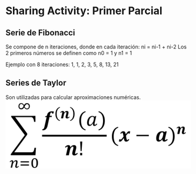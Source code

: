 # Sharing Activity: Primer Parcial

## Serie de Fibonacci
Se compone de n iteraciones, donde en cada iteración:
ni = ni-1 + ni-2
Los 2 primeros números se definen como n0 = 1 y n1 = 1

Ejemplo con 8 iteraciones: 1, 1, 2, 3, 5, 8, 13, 21

## Series de Taylor
Son utilizadas para calcular aproximaciones numéricas.<br>
![alt Serie_Taylor_Def](https://github.com/mfigueroa96/SharingActivitiesAA/blob/Parcial1/Parcial1/images/taylor_serie_def.png)